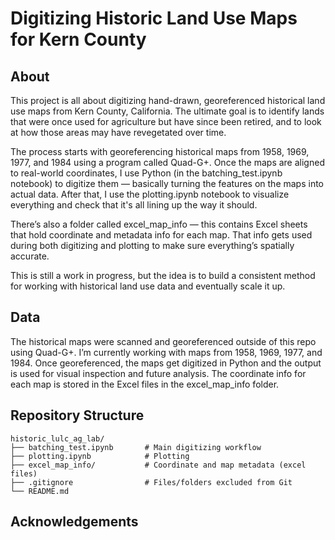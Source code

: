 # Digitizing Historic Land Use Maps for Kern County

## About
This project is all about digitizing hand-drawn, georeferenced historical land use maps from Kern County, California. The ultimate goal is to identify lands that were once used for agriculture but have since been retired, and to look at how those areas may have revegetated over time.

The process starts with georeferencing historical maps from 1958, 1969, 1977, and 1984 using a program called Quad-G+. Once the maps are aligned to real-world coordinates, I use Python (in the batching_test.ipynb notebook) to digitize them — basically turning the features on the maps into actual data. After that, I use the plotting.ipynb notebook to visualize everything and check that it's all lining up the way it should.

There’s also a folder called excel_map_info — this contains Excel sheets that hold coordinate and metadata info for each map. That info gets used during both digitizing and plotting to make sure everything’s spatially accurate.

This is still a work in progress, but the idea is to build a consistent method for working with historical land use data and eventually scale it up.

## Data
The historical maps were scanned and georeferenced outside of this repo using Quad-G+. I’m currently working with maps from 1958, 1969, 1977, and 1984. Once georeferenced, the maps get digitized in Python and the output is used for visual inspection and future analysis. The coordinate info for each map is stored in the Excel files in the excel_map_info folder.

 ## Repository Structure
 ```
historic_lulc_ag_lab/
├── batching_test.ipynb       # Main digitizing workflow
├── plotting.ipynb            # Plotting
├── excel_map_info/           # Coordinate and map metadata (excel files)
├── .gitignore                # Files/folders excluded from Git
└── README.md                 

```


## Acknowledgements

